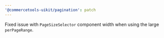 ```yaml
---
'@commercetools-uikit/pagination': patch
---
```


Fixed issue with `PageSizeSelector` component width when using the large `perPageRange`.
